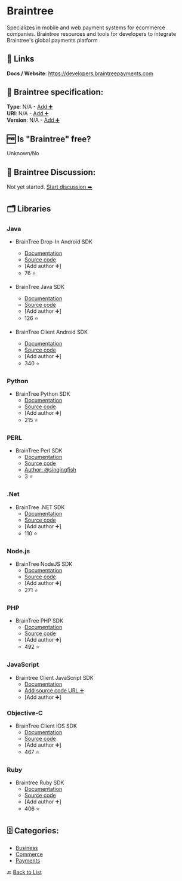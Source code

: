 # Braintree
Specializes in mobile and web payment systems for ecommerce companies. Braintree resources and tools for developers to integrate Braintree's global payments platform

##  🔗 Links
**Docs / Website**: https://developers.braintreepayments.com

## 🧬 Braintree specification:
**Type**: N/A - [Add ➕](https://github.com/apis-list/apis-list/edit/main/apis-list.yaml)  
**URI**: N/A - [Add ➕](https://github.com/apis-list/apis-list/edit/main/apis-list.yaml)  
**Version**: N/A - [Add ➕](https://github.com/apis-list/apis-list/edit/main/apis-list.yaml)

## 🆓 Is "Braintree" free?
 Unknown/No 

## 💬 Braintree Discussion:
Not yet started. [Start discussion ➡️](https://github.com/apis-list/apis-list/discussions/new)

## 🗂️ Libraries
### Java
- BrainTree Drop-In Android SDK
    - [Documentation](https://developers.braintreepayments.com/start/hello-client/android/v3#present-drop-in-ui)
    - [Source code](https://github.com/braintree/braintree-android-drop-in)
    - [Add author ➕]
    - 76 ⭐

- BrainTree Java SDK
    - [Documentation](https://developers.braintreepayments.com/start/hello-server/java)
    - [Source code](https://github.com/braintree/braintree_java)
    - [Add author ➕]
    - 126 ⭐

- BrainTree Client Android SDK
    - [Documentation](https://developers.braintreepayments.com/start/hello-client/android/v3)
    - [Source code](https://github.com/braintree/braintree_android)
    - [Add author ➕]
    - 340 ⭐

### Python
- BrainTree Python SDK
    - [Documentation](https://developers.braintreepayments.com/start/hello-server/python)
    - [Source code](https://github.com/braintree/braintree_python)
    - [Add author ➕]
    - 215 ⭐

### PERL
- BrainTree Perl SDK
    - [Documentation](https://github.com/braintree/braintree_perl)
    - [Source code](https://github.com/singingfish/braintree_perl)
    - [Author: @singingfish](https://github.com/singingfish)
    - 3 ⭐

### .Net
- BrainTree .NET SDK
    - [Documentation](https://developers.braintreepayments.com/start/hello-server/dotnet)
    - [Source code](https://github.com/braintree/braintree_dotnet)
    - [Add author ➕]
    - 110 ⭐

### Node.js
- BrainTree NodeJS SDK
    - [Documentation](https://developers.braintreepayments.com/start/hello-server/node)
    - [Source code](https://github.com/braintree/braintree_node)
    - [Add author ➕]
    - 271 ⭐

### PHP
- BrainTree PHP SDK
    - [Documentation](https://developers.braintreepayments.com/start/hello-server/php)
    - [Source code](https://github.com/braintree/braintree_php)
    - [Add author ➕]
    - 492 ⭐

### JavaScript
- Braintree Client JavaScript SDK 
    - [Documentation](https://developers.braintreepayments.com/start/hello-client/javascript/v3)
    - [Add source code URL ➕]()
    - [Add author ➕]

### Objective-C
- BrainTree Client iOS SDK
    - [Documentation](https://developers.braintreepayments.com/start/hello-client/ios/v4)
    - [Source code](https://github.com/braintree/braintree_ios)
    - [Add author ➕]
    - 467 ⭐

### Ruby
- Braintree Ruby SDK
    - [Documentation](https://developers.braintreepayments.com/start/hello-server/ruby)
    - [Source code](https://github.com/braintree/braintree_ruby)
    - [Add author ➕]
    - 406 ⭐


## 🗄️ Categories:
- [Business](https://github.com/apis-list/apis-list#business-)
- [Commerce](https://github.com/apis-list/apis-list#commerce-)
- [Payments](https://github.com/apis-list/apis-list#payments-)

🔙  [Back to List](https://github.com/apis-list/apis-list)
